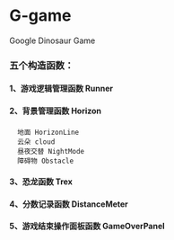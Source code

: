 # G-game
Google Dinosaur Game

### 五个构造函数：
  #### 1、游戏逻辑管理函数 Runner
  #### 2、背景管理函数 Horizon
      地面 HorizonLine
      云朵 cloud
      昼夜交替 NightMode
      障碍物 Obstacle
  #### 3、恐龙函数 Trex
  #### 4、分数记录函数 DistanceMeter
  #### 5、游戏结束操作面板函数 GameOverPanel
